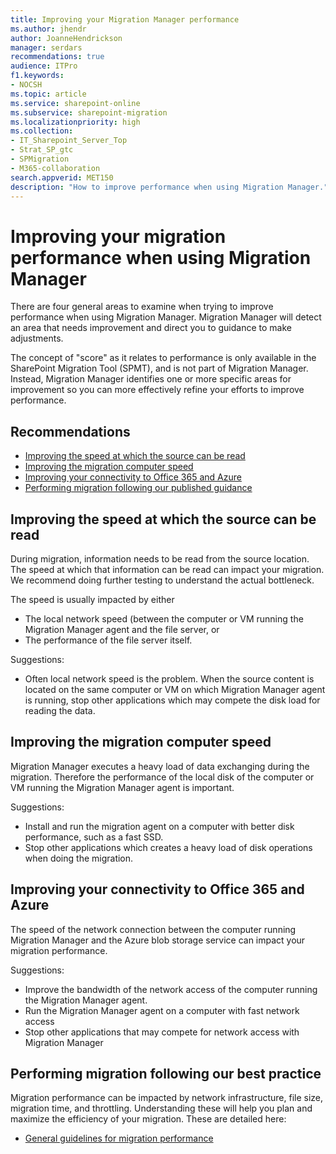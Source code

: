```yaml
---
title: Improving your Migration Manager performance
ms.author: jhendr
author: JoanneHendrickson
manager: serdars
recommendations: true
audience: ITPro
f1.keywords:
- NOCSH
ms.topic: article
ms.service: sharepoint-online
ms.subservice: sharepoint-migration
ms.localizationpriority: high
ms.collection:
- IT_Sharepoint_Server_Top
- Strat_SP_gtc
- SPMigration
- M365-collaboration
search.appverid: MET150
description: "How to improve performance when using Migration Manager."
---
```


# Improving your migration performance when using Migration Manager

There are four general areas to examine when trying to improve performance when using Migration Manager.  Migration Manager will detect an area that needs improvement and direct you to guidance to make adjustments.

The concept of "score" as it relates to performance is only available in the SharePoint Migration Tool (SPMT), and is not part of Migration Manager.  Instead, Migration Manager identifies one or more specific areas for improvement so you can more effectively refine your efforts to improve performance.

## Recommendations

- [Improving the speed at which the source can be read](#improving-the-speed-at-which-the-source-can-be-read)
- [Improving the migration computer speed](#improving-the-migration-computer-speed)
- [Improving your connectivity to Office 365 and Azure](#improving-your-connectivity-to-office-365-and-azure)
- [Performing migration following our published guidance](./sharepoint-online-and-onedrive-migration-speed.md)

## Improving the speed at which the source can be read

During migration, information needs to be read from the source location. The speed at which that information can be read can impact your migration.  We recommend doing further testing to understand the actual bottleneck.

The speed is usually impacted by either

- The local network speed (between the computer or VM running the Migration Manager agent and the file server, or
- The performance of the file server itself.

Suggestions:

- Often local network speed is the problem. When the source content is located on the same computer or VM on which Migration Manager agent is running, stop other applications which may compete the disk load for reading the data.

## Improving the migration computer speed

Migration Manager executes a heavy load of data exchanging during the migration. Therefore the performance of the local disk of the computer or VM running the Migration Manager agent is important.

Suggestions:

- Install and run the migration agent on a computer with better disk performance, such as a fast SSD.
- Stop other applications which  creates a heavy load of disk operations when doing the migration.

## Improving your connectivity to Office 365 and Azure

The speed of the network connection between the computer running Migration Manager and the Azure blob storage service can impact your migration performance.

Suggestions:

- Improve the bandwidth of the network access of the computer running the Migration Manager agent.
- Run the Migration Manager agent on a computer with fast network access
- Stop other applications that may compete for network access with Migration Manager

## Performing migration following our best practice

Migration performance can be impacted by network infrastructure, file size, migration time, and throttling. Understanding these will help you plan and maximize the efficiency of your migration. These are detailed here:

- [General guidelines for migration performance](./sharepoint-online-and-onedrive-migration-speed.md)
